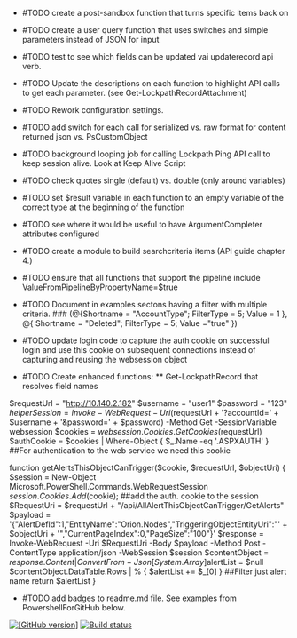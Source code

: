 ﻿* #TODO create a post-sandbox function that turns specific items back on
* #TODO create a user query function that uses switches and simple parameters instead of JSON for input
* #TODO test to see which fields can be updated vai updaterecord api verb.
* #TODO Update the descriptions on each function to highlight API calls to get each parameter. (see Get-LockpathRecordAttachment)
* #TODO Rework configuration settings.
* #TODO add switch for each call for serialized vs. raw format for content returned json vs. PsCustomObject
* #TODO background looping job for calling Lockpath Ping API call to keep session alive. Look at Keep Alive Script
* #TODO check quotes single (default) vs. double (only around variables)
* #TODO set $result variable in each function to an empty variable of the correct type at the beginning of the function
* #TODO see where it would be useful to have ArgumentCompleter attributes configured
* #TODO create a module to build searchcriteria items (API guide chapter 4.)
* #TODO ensure that all functions that support the pipeline include ValueFromPipelineByPropertyName=$true
* #TODO Document in examples sectons having a filter with multiple criteria. ### (@{Shortname = "AccountType";
FilterType = 5; Value = 1 }, @{ Shortname = "Deleted"; FilterType = 5; Value ="true" })

* #TODO update login code to capture the auth cookie on successful login and use this cookie on subsequent
  connections instead of capturing and reusing the websession object

* #TODO Create enhanced functions:
** Get-LockpathRecord that resolves field names



$requestUrl = "http://10.140.2.182"
$username = "user1"
$password = "123"
$helperSession = Invoke-WebRequest -Uri ($requestUrl + '?accountId=' + $username + '&password=' + $password) -Method Get -SessionVariable websession
$cookies = $websession.Cookies.GetCookies($requestUrl)
$authCookie = $cookies | Where-Object { $_.Name -eq '.ASPXAUTH' } ##For authentication to the web service we need this cookie

function getAlertsThisObjectCanTrigger($cookie, $requestUrl, $objectUri)
{
    $session = New-Object Microsoft.PowerShell.Commands.WebRequestSession
    $session.Cookies.Add($cookie); ##add the auth. cookie to the session
    $RequestUri = $requestUrl + "/api/AllAlertThisObjectCanTrigger/GetAlerts"
    $payload = '{"AlertDefId":1,"EntityName":"Orion.Nodes","TriggeringObjectEntityUri":"' + $objectUri + '","CurrentPageIndex":0,"PageSize":"100"}'
    $response = Invoke-WebRequest -Uri $RequestUri -Body $payload -Method Post -ContentType application/json -WebSession $session
    $contentObject = $response.Content | ConvertFrom-Json
    [System.Array]$alertList = $null
    $contentObject.DataTable.Rows | % { $alertList += $_[0] } ##Filter just alert name
    return $alertList
}

* #TODO add badges to readme.md file.  See examples from PowershellForGitHub below.

[![[GitHub version]](https://badge.fury.io/gh/microsoft%2FPowerShellForGitHub.svg)](https://badge.fury.io/gh/microsoft%2FPowerShellForGitHub)
[![Build
status](https://dev.azure.com/ms/PowerShellForGitHub/_apis/build/status/PowerShellForGitHub-CI?branchName=master)](https://dev.azure.com/ms/PowerShellForGitHub/_build/latest?definitionId=109&branchName=master)
